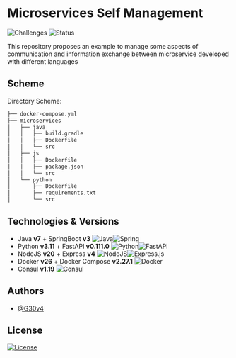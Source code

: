 # Microservices Self Management

![Challenges](https://img.shields.io/badge/Advent%20Of%20Code-FFFF66.svg?style=for-the-badge&logo=Advent-Of-Code&logoColor=black)
![Status](https://badgen.net/badge/Status/working/yellow?icon=awesome)

This repository proposes an example to manage some aspects of communication and information exchange between microservice developed with different languages

## Scheme
Directory Scheme:
```bash
├── docker-compose.yml
├── microservices
│   ├── java
│   │   ├── build.gradle
│   │   ├── Dockerfile
│   │   └── src
│   ├── js
│   │   ├── Dockerfile
│   │   ├── package.json
│   │   └── src
│   └── python
│       ├── Dockerfile
│       ├── requirements.txt
│       └── src
```

## Technologies & Versions
- Java **v7** + SpringBoot **v3** ![Java](https://img.shields.io/badge/java-%23ED8B00.svg?style=for-the-badge&logo=openjdk&logoColor=white)![Spring](https://img.shields.io/badge/spring-%236DB33F.svg?style=for-the-badge&logo=spring&logoColor=white)
- Python **v3.11** + FastAPI **v0.111.0** ![Python](https://img.shields.io/badge/python-3670A0?style=for-the-badge&logo=python&logoColor=ffdd54)![FastAPI](https://img.shields.io/badge/FastAPI-005571?style=for-the-badge&logo=fastapi)
- NodeJS **v20** + Express **v4** ![NodeJS](https://img.shields.io/badge/node.js-6DA55F?style=for-the-badge&logo=node.js&logoColor=white)![Express.js](https://img.shields.io/badge/express.js-%23404d59.svg?style=for-the-badge&logo=express&logoColor=%2361DAFB)
- Docker **v26** + Docker Compose **v2.27.1** ![Docker](https://img.shields.io/badge/docker-%230db7ed.svg?style=for-the-badge&logo=docker&logoColor=white)
- Consul **v1.19** ![Consul](https://img.shields.io/badge/Consul-F24C53.svg?style=for-the-badge&logo=Consul&logoColor=white)

## Authors
- [@G30v4](https://gitlab.com/G30v4)

## License
[![License](https://img.shields.io/github/license/Ileriayo/markdown-badges?style=for-the-badge)](./LICENSE)